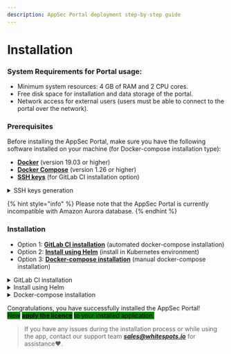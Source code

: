 ```yaml
---
description: AppSec Portal deployment step-by-step guide
---
```


# Installation

### System Requirements for Portal usage:

* Minimum system resources: 4 GB of RAM and 2 CPU cores.
* Free disk space for installation and data storage of the portal.
* Network access for external users (users must be able to connect to the portal over the network).

### Prerequisites

Before installing the AppSec Portal, make sure you have the following software installed on your machine (for Docker-compose installation type):

* [**Docker**](https://docs.docker.com/get-docker/) (version 19.03 or higher)
* [**Docker Compose**](https://docs.docker.com/compose/install/) (version 1.26 or higher)
* [**SSH keys**](installation.md#ssh-keys) (for GitLab CI installation option)

<details>

<summary>SSH keys generation</summary>

To securely connect to the Linux server, you will need to set up SSH keys.

If you don't have SSH keys already, you can generate them using the following command in your server terminal:

```bash
ssh-keygen 
```

:warning: When copying keys, make sure you copy **without spaces**.

#### Set SSH key to your Server

After generating the SSH keys, you need to copy the **public SSH key** to the Linux server. Use this command to copy the public key:

```bash
ssh-copy-id <username>@<server-ip-address>
```

Replace `<username>` with your Linux server account username, and `<server-ip-address>` with the IP address of the Linux server. You will be prompted to enter your password for authentication.

Open the file on your local machine where the **private SSH key** is stored. The private key is typically saved with a `.pem` or `.ssh` file extension.

Select and copy the contents of the private key file. Ensure you copy the key with the correct permissions and line breaks intact.

</details>

{% hint style="info" %}
Please note that the AppSec Portal is currently incompatible with Amazon Aurora database.
{% endhint %}

### Installation

* Option 1: [**GitLab CI installation**](installation.md#gitlab-ci-installation) (automated docker-compose installation)
* Option 2: [**Install using Helm**](installation.md#install-using-helm) (install in Kubernetes environment)
* Option 3: [**Docker-compose installation**](installation.md#docker-compose-installation) (manual docker-compose installation)

<details>

<summary>GitLab CI installation</summary>

**Step 1:**  Fork the [AppSec Portal repository](https://gitlab.com/whitespots-public/appsec-portal.git). \
This will create a copy of the repository under your account, which you can then modify and configure as needed

**Step 2:** Set the public SSH key [on the host](installation.md#set-ssh-key-to-your-server) where the portal will be deployed. \
Add an SSH key to your [GitLab account](https://docs.gitlab.com/ee/user/ssh.html#add-an-ssh-key-to-your-gitlab-account) \
This key will be used to establish a secure connection between the host and the repository

**Step 3:** [Configure Environment Variables](https://docs.gitlab.com/ee/ci/variables/) for a forked project in GitLab CI/CD settings

* **mandatory** environment variables that **must** be specified \
  (In the CI/CD settings, you need to set the following environment variables for these keys):

<mark style="color:blue;">SEC\_PORTAL\_HOST:</mark> Specify the host where the portal will be deployed                            <mark style="color:blue;">SSH\_KEY\_PRIVATE:</mark> Set the private SSH key within the forked repository. \
This key will be used for authentication during the installation process

* **optional** environment variables. \
  You can choose to **accept** the **default** values provided for demonstration purposes **or specified** it if necessary:

```bash
IMAGE_VERSION=latest
DB_NAME=db_name
DB_USER=db_user
DB_PASS=db_pass
DB_HOST=db_host
DB_PORT=5432
GUNICORN_WORKERS=4
GUNICORN_THREADS=4
IMPORTER_GUNICORN_WORKERS=1
IMPORTER_GUNICORN_THREADS=1
RABBITMQ_DEFAULT_USER=admin
RABBITMQ_DEFAULT_PASS=mypass
AMQP_HOST_STRING=amqp://admin:mypass@rabbitmq:5672/
DOMAIN=http://localhost
COOKIES_SECURE=False (True if you use https)

```

The <mark style="color:blue;">IMAGE\_VERSION</mark> The script will autonomously determine the most recent version

For optimal performance (tested on 1 million findings), it is recommended to specify the following environment values: <mark style="color:blue;">GUNICORN\_WORKERS</mark> = **4** and <mark style="color:blue;">GUNICORN\_THREADS</mark>= **4**\
\
To configure the import worker and import threads, the following is necessary: \
<mark style="color:blue;">IMPORTER\_GUNICORN\_WORKERS</mark> determines the number of workers for processing import tasks. It is recommended to set a value that takes into account the volume and intensity of import tasks. \
<mark style="color:blue;">IMPORTER\_GUNICORN\_THREADS</mark> defines the number of threads within each import worker. This affects the parallel processing of tasks within the worker.&#x20;

<mark style="color:blue;">DB\_NAME</mark>, <mark style="color:blue;">DB\_USER</mark>, <mark style="color:blue;">DB\_PASS</mark>, <mark style="color:blue;">DB\_HOST</mark>, <mark style="color:blue;">DB\_PORT</mark> variables are required for database configuration

If the message broker is hosted on a third-party server, only the <mark style="color:blue;">AMQP\_HOST\_STRING</mark> must be specified. However, if the container is raised locally, all three variables, including <mark style="color:blue;">RABBITMQ\_DEFAULT\_USER</mark> and <mark style="color:blue;">RABBITMQ\_DEFAULT\_PASS</mark> need to be specified. \
The username and password in the RABBITMQ\_DEFAULT\_PASS and RABBITMQ\_DEFAULT\_USER variables **must be the same** as in AMQP\_HOST\_STRING.

The <mark style="color:blue;">COOKIES\_SECURE</mark> variable determines the cookie security flag. It should be set to <mark style="color:purple;">`True`</mark> if HTTPS is used.

**Step 4:** Run pipeline

**Step 5:** Click on **install** section

<img src="../../.gitbook/assets/pipeline (1).png" alt="" data-size="original">

The GitLab CI script provided in the forked repository will handle the installation process

This script will raise the portal and generate a user with administrator privileges **using the default login and password credentials** _**"admin/admin"**_

Please note that after the initial installation, it is **necessary to reset the password** for the administrator user via the Django admin panel:  follow the `<your-domain>.com/admin` URL and sign in using the superuser credentials, then select "**Users**" in the left panel. You can add users from there

**Next step:** [Start your AppSec Portal and apply the licence](get-started-with-the-appsec-portal/)

</details>

<details>

<summary>Install using Helm</summary>

Before using Helm, make sure that Helm is installed on your computer and that your Kubernetes cluster is configured to work with Helm

**Step 1:** Clone the repository

Clone the Appsec portal repository to your server:

```
git clone https://gitlab.com/whitespots-public/appsec-portal.git appsec-portal
```

**Step 2:** Navigate to the root directory

Navigate to the directory where the Appsec-portal files were cloned, the helm directory:

```
cd appsec-portal/AppsecPortal-HelmChart  
```

**Step 3**: Set environment variables

in the **values.yaml** file, change the default environment variables in some sections to meet your requirements :

* <mark style="background-color:blue;">In the</mark> <mark style="background-color:blue;"></mark><mark style="background-color:blue;">**deploymentSpec**</mark> <mark style="background-color:blue;"></mark><mark style="background-color:blue;">section:</mark>

<pre class="language-bash"><code class="lang-bash">release: <a data-footnote-ref href="#user-content-fn-1">release_v24.04.1</a>
</code></pre>

* <mark style="background-color:blue;">In the</mark> <mark style="background-color:blue;"></mark><mark style="background-color:blue;">**ingresses**</mark> <mark style="background-color:blue;"></mark><mark style="background-color:blue;">section:</mark>

```bash
- name: ingress-webhook
  path: /api/v1/jira-helper/jira-event/<your-webhook>/
```

Replace _your-webhook_ in path variable '/api/v1/jira-helper/jira-event/your-webhook/' with the unique identifier (token) associated with the specific webhook event, for example, e2b7e8be-1c77-4969-9105-58e91bd311cc.

* <mark style="background-color:blue;">In the</mark> <mark style="background-color:blue;"></mark><mark style="background-color:blue;">**configMap**</mark> <mark style="background-color:blue;"></mark><mark style="background-color:blue;">section:</mark>

```bash
COOKIES_SECURE: "True"  
DB_HOST: "postgres"     
DB_PORT: "5432"         
DB_NAME: "postgres"       
DB_USER: "postgres"      
DEBUG: "True"           
DOMAIN: http://localhost  
RABBITMQ_DEFAULT_USER: admin 
```

* <mark style="color:blue;">`COOKIES_SECURE`</mark>: variable determines the cookie security flag. It should be set to `True` if HTTPS is used.
* <mark style="color:blue;">`DB_NAME`</mark>, <mark style="color:blue;">`DB_USER`</mark>, <mark style="color:blue;">`DB_HOST`</mark>, <mark style="color:blue;">`DB_PORT`</mark> and <mark style="color:blue;">`DB_PASS`</mark> specify the variables needed to configure the database, or use the defaults.
* The <mark style="color:blue;">`DOMAIN`</mark> specify the domain where the Appsec-portal will be accessible.
* if the container is raised locally <mark style="color:blue;">`RABBITMQ_DEFAULT_USER`</mark> need to be specified

<!---->

* <mark style="background-color:blue;">In the</mark> <mark style="background-color:blue;"></mark><mark style="background-color:blue;">**secrets**</mark> <mark style="background-color:blue;"></mark><mark style="background-color:blue;">section:</mark>

```bash
AMQP_HOST_STRING: "amqp://admin:mypass@rabbitmq:5672/"
DB_PASS: "postgres"
JWT_PRIVATE_KEY: <your key>
JWT_PUBLIC_KEY: <your key>
SECRET_KEY: <your key>
RABBITMQ_DEFAULT_PASS: "mypass"
```

* If the message broker is hosted on a third-party server, only the <mark style="color:blue;">`AMQP_HOST_STRING`</mark> must be specified. However, if the container is raised locally, all three variables, including <mark style="color:blue;">`RABBITMQ_DEFAULT_USER`</mark> and <mark style="color:blue;">`RABBITMQ_DEFAULT_PASS`</mark> need to be specified
* The <mark style="color:blue;">`JWT_PRIVATE_KEY`</mark> and <mark style="color:blue;">`JWT_PUBLIC_KEY`</mark> variables are RSA key pair used to sign JWT keys
* <mark style="color:blue;">`SECRET_KEY`</mark>: variable is used to generate hashes in Django

<!---->

* <mark style="background-color:blue;">In the</mark> <mark style="background-color:blue;"></mark><mark style="background-color:blue;">**db**</mark> <mark style="background-color:blue;"></mark><mark style="background-color:blue;">section:</mark>

It is **recommended** to use an **external database**. For this purpose it is enough only to specify the value `true` for the variable <mark style="color:blue;">`external_db`</mark>, other variables in this section do not need to be specified

But if you use a database inside the cluster, configure variables for it

```bash
external_db: false 
name: postgres
storageClassName: local-storage
node: minikube
path: /mnt/local-storage
mountPath: /mnt
claimName: postgres-pv-claim
```

<mark style="color:blue;">`external_db`</mark>: `false`\
<mark style="color:blue;">`name`</mark>: database name\
<mark style="color:blue;">`storageClassName`</mark>: storage class name for the database\
<mark style="color:blue;">`node`</mark>: the node in the cluster that will host the database\
<mark style="color:blue;">`path`</mark>:path to the database storage on the node\
<mark style="color:blue;">`mountPath`</mark>: the place inside the container where the database storage will be mounted\
<mark style="color:blue;">`claimName`</mark>: the name of the PersistentVolumeClaim that is used to request storage allocation

**Step 4:** To configure the ingress

To configure the ingress in your Helm chart, add the required annotations. We recommend including the following:

For **ingress-webhook**:

```bash
ingress.kubernetes.io/scheme: internet-facing
ingress.kubernetes.io/target-type: ip
```

For **ingress-hosts**:

```bash
ingress.kubernetes.io/scheme: internal
ingress.kubernetes.io/target-type: ip
```

For **ingress-import**:

```bash
ingress.kubernetes.io/scheme: internal
ingress.kubernetes.io/target-type: ip
```

**Step 5:** Install the application using Helm

Run the application by executing the following command:

```
helm install appsecportal <path-to-helm-directory>
```

replace _\<path-to-helm-directory>_ with the path to the directory that contains the Helm Chart for your application.

After the first run you will receive an **Access Token**.

<mark style="color:red;">Copy the value of the access token and add it in the</mark> <mark style="color:red;"></mark><mark style="color:red;">**values.yaml**</mark> <mark style="color:red;"></mark><mark style="color:red;">file in the</mark> <mark style="color:red;"></mark><mark style="color:red;">**secret section**</mark> <mark style="color:red;"></mark><mark style="color:red;">and</mark> <mark style="color:red;"></mark><mark style="color:red;">**restart scanner-worker**</mark> <mark style="color:red;"></mark><mark style="color:red;">pod</mark>

**Next step:** [Start your AppSec Portal and apply the licence](get-started-with-the-appsec-portal/)

</details>

<details>

<summary>Docker-compose installation</summary>

**Step 1:** Clone the repository

Clone the AppSec Portal repository to your server:

```bash
git clone https://gitlab.com/whitespots-public/appsec-portal.git appsec-portal
```

**Step 2:** Navigate to the root directory

Navigate to the root directory of the AppSec Portal project by executing the following command:

```bash
cd appsec-portal
```

**Step 3:** Set environment variables

In the root directory of the AppSec Portal project, execute the following command:

<pre class="language-bash"><code class="lang-bash"><strong>./set_vars.sh
</strong></code></pre>

The script prompts you for values for the following environment variables, including optional ones. You can also accept the default values for optional variables by pressing Enter:

<pre class="language-bash"><code class="lang-bash">DB_NAME{default=postgres}
DB_USER{default=postgres}
DB_PASS{default=postgres}
DB_HOST{default=postgres}
DB_PORT{default=5432}
<strong>RABBITMQ_DEFAULT_USER{default=admin}
</strong><strong>RABBITMQ_DEFAULT_PASS{default=mypass}
</strong><strong>AMQP_HOST_STRING{default=amqp://admin:mypass@rabbitmq:5672/}
</strong>COOKIES_SECURE{default=True}
<strong>DOMAIN=http://localhost
</strong>IMAGE_VERSION=latest

</code></pre>

* The <mark style="color:blue;">`IMAGE_VERSION`</mark> the <mark style="color:red;">required</mark> variable must be specified. Specify a [specific version](../release-notes.md), e.g. release\_v24.02.3, or specify **latest** and the script will install the latest version.
* The <mark style="color:blue;">`DOMAIN`</mark>the <mark style="color:red;">required</mark> variable must be specified. Specify the domain where the AppSec Portal will be accessible
* <mark style="color:blue;">`DB_NAME`</mark>, <mark style="color:blue;">`DB_USER`</mark>, <mark style="color:blue;">`DB_PASS`</mark>, <mark style="color:blue;">`DB_HOST`</mark>, <mark style="color:blue;">`DB_PORT`</mark> <mark style="color:green;">optional variable</mark><mark style="color:blue;">.</mark> Specify the variables needed to configure the database, or use the defaults.
* If the message broker is hosted on a third-party server, only the <mark style="color:blue;">`AMQP_HOST_STRING`</mark> must be specified. However, if the container is raised locally, all three variables, including <mark style="color:blue;">`RABBITMQ_DEFAULT_USER`</mark> and <mark style="color:blue;">`RABBITMQ_DEFAULT_PASS`</mark> need to be specified\
  The username and password in the RABBITMQ\_DEFAULT\_PASS and RABBITMQ\_DEFAULT\_USER variables **must be the same** as in AMQP\_HOST\_STRING.
* The <mark style="color:blue;">`COOKIES_SECURE`</mark> variable determines the cookie security flag. It should be set to <mark style="color:purple;">`True`</mark> if HTTPS is used

The set\_vars.sh script creates the .env file with the configured environment variables and generates a pair of JWT keys, which are used to sign JWT keys and SECRET\_KEY is used to generate hashes in Django.

<mark style="background-color:red;">DO NOT run the ./set\_vars.sh command twice.</mark> \
If you need to change the value of a variable, do so in the .env file.

**Step 4:** Start the AppSec Portal

To start the AppSec Portal, run the following command:

```bash
sh run.sh
```

**Step 5:** Create a superuser account

To create an administrator account, execute the following command:

```bash
docker-compose exec back python3 manage.py createsuperuser --username admin
```

<img src="../../.gitbook/assets/setup.png" alt="" data-size="original">

This username and password will allow you to **log in to** the installed **Appsec Portal**

or

Create users using Django admin panel

In order to access admin settings, follow the `<your-domain>.com/admin` URL and sign in using the superuser credentials, then select **Users** in the left panel. You can add users from there. Don't forget to assign the necessary permissions to the users.

<img src="../../.gitbook/assets/django1.png" alt="" data-size="original">

<img src="../../.gitbook/assets/django 2.png" alt="" data-size="original">

**Next step:** [Start your AppSec Portal and apply the licence](get-started-with-the-appsec-portal/)

</details>

Congratulations, you have successfully installed the AppSec Portal! \
<mark style="background-color:green;">Now</mark> [<mark style="background-color:green;">**apply the licence**</mark>](get-started-with-the-appsec-portal/) <mark style="background-color:green;">to your installed application.</mark>

> If you have any issues during the installation process or while using the app, contact our support team _**sales@whitespots.io**_ for assistance:heart:.

[^1]: latest release
